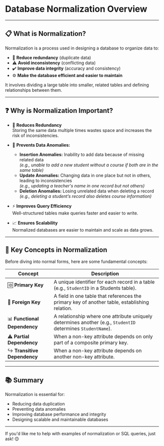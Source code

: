 # Database Normalization Overview

---

## 📋 What is Normalization?

Normalization is a process used in designing a database to organize data to:

- 🔄 **Reduce redundancy** (duplicate data)
- ⚠️ **Avoid inconsistency** (conflicting data)
- ✔️ **Improve data integrity** (accuracy and consistency)
- ⚙️ **Make the database efficient and easier to maintain**

It involves dividing a large table into smaller, related tables and defining relationships between them.

---

## ❓ Why is Normalization Important?

- 💾 **Reduces Redundancy**  
  Storing the same data multiple times wastes space and increases the risk of inconsistencies.

- 🚫 **Prevents Data Anomalies:**  
  - **Insertion Anomalies:** Inability to add data because of missing related data  
    _(e.g., unable to add a new student without a course if both are in the same table)_  
  - **Update Anomalies:** Changing data in one place but not in others, leading to inconsistencies  
    _(e.g., updating a teacher's name in one record but not others)_  
  - **Deletion Anomalies:** Losing unrelated data when deleting a record  
    _(e.g., deleting a student’s record also deletes course information)_

- ⚡ **Improves Query Efficiency**  
  Well-structured tables make queries faster and easier to write.

- 📈 **Ensures Scalability**  
  Normalized databases are easier to maintain and scale as data grows.

---

## 🔑 Key Concepts in Normalization

Before diving into normal forms, here are some fundamental concepts:

| Concept                | Description                                                                                  |
|------------------------|----------------------------------------------------------------------------------------------|
| 🆔 **Primary Key**      | A unique identifier for each record in a table (e.g., `StudentID` in a Students table).      |
| 🔗 **Foreign Key**      | A field in one table that references the primary key of another table, establishing relation. |
| 📊 **Functional Dependency** | A relationship where one attribute uniquely determines another (e.g., `StudentID` determines `StudentName`). |
| ⚠️ **Partial Dependency**    | When a non-key attribute depends on only part of a composite primary key.                   |
| ↪️ **Transitive Dependency** | When a non-key attribute depends on another non-key attribute.                              |

---

## 📚 Summary

Normalization is essential for:

- Reducing data duplication  
- Preventing data anomalies  
- Improving database performance and integrity  
- Designing scalable and maintainable databases

---

If you'd like me to help with examples of normalization or SQL queries, just ask! 😊
